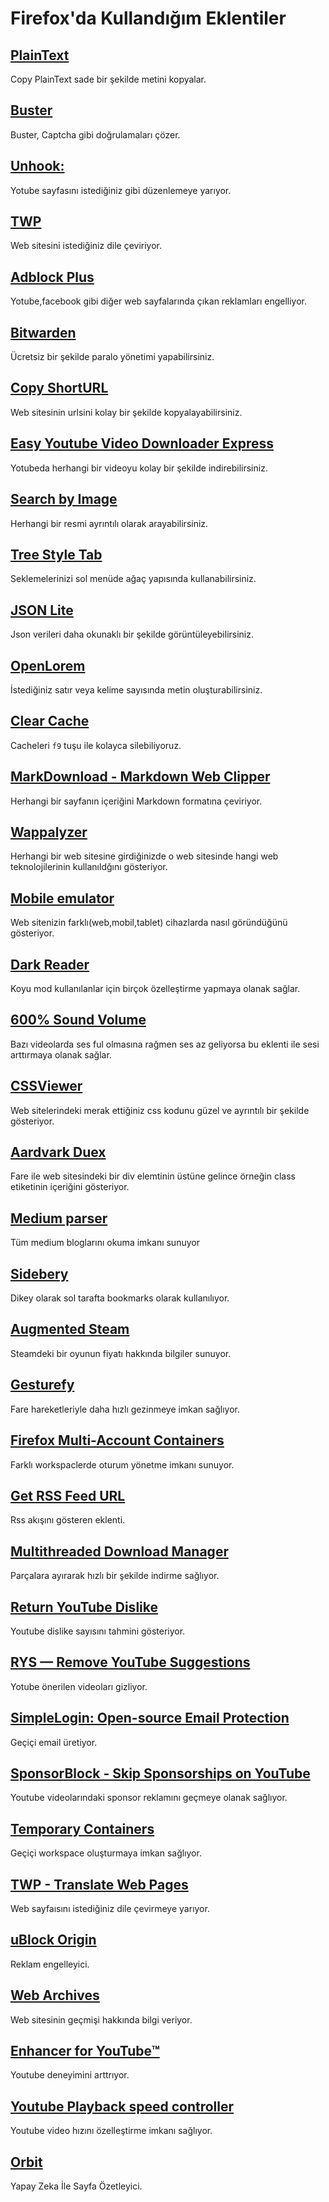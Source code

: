 # Firefox'da Kullandığım Eklentiler

## [PlainText](https://addons.mozilla.org/tr/firefox/addon/copy-plaintext/?utm_source=addons.mozilla.org&utm_medium=referral&utm_content=featured)

Copy PlainText sade bir şekilde metini kopyalar.

## [Buster](https://addons.mozilla.org/tr/firefox/addon/buster-captcha-solver/)

Buster, Captcha gibi doğrulamaları çözer.

## [Unhook:](https://addons.mozilla.org/tr/firefox/addon/youtube-recommended-videos/)

Yotube sayfasını istediğiniz gibi düzenlemeye yarıyor.

## [TWP](https://addons.mozilla.org/tr/firefox/addon/traduzir-paginas-web/)

Web sitesini istediğiniz dile çeviriyor.

## [Adblock Plus](https://addons.mozilla.org/tr/firefox/addon/adblock-plus/)

Yotube,facebook gibi diğer web sayfalarında çıkan reklamları engelliyor.

## [Bitwarden](https://addons.mozilla.org/tr/firefox/addon/bitwarden-password-manager/)

Ücretsiz bir şekilde paralo yönetimi yapabilirsiniz.

## [Copy ShortURL](https://addons.mozilla.org/tr/firefox/addon/copy-shorturl/)

Web sitesinin urlsini kolay bir şekilde kopyalayabilirsiniz.

## [Easy Youtube Video Downloader Express](https://addons.mozilla.org/tr/firefox/addon/easy-youtube-video-download/)

Yotubeda herhangi bir videoyu kolay bir şekilde indirebilirsiniz.

## [Search by Image ](https://addons.mozilla.org/tr/firefox/addon/search_by_image/?utm_source=addons.mozilla.org&utm_medium=referral&utm_content=recommended_fallback)

Herhangi bir resmi ayrıntılı olarak arayabilirsiniz.

## [Tree Style Tab](https://addons.mozilla.org/tr/firefox/addon/tree-style-tab/?utm_source=addons.mozilla.org&utm_medium=referral&utm_content=recommended_fallback)

Seklemelerinizi sol menüde ağaç yapısında kullanabilirsiniz.

## [JSON Lite](https://addons.mozilla.org/tr/firefox/addon/json-lite/)

Json verileri daha okunaklı bir şekilde görüntüleyebilirsiniz.

## [OpenLorem](https://addons.mozilla.org/tr/firefox/addon/openlorem/)

İstediğiniz satır veya kelime sayısında metin oluşturabilirsiniz.

## [Clear Cache](https://addons.mozilla.org/tr/firefox/addon/clearcache/?utm_source=addons.mozilla.org&utm_medium=referral&utm_content=featured)

Cacheleri `f9` tuşu ile kolayca silebiliyoruz.

## [MarkDownload - Markdown Web Clipper](https://addons.mozilla.org/tr/firefox/addon/markdownload/)

Herhangi bir sayfanın içeriğini Markdown formatına çeviriyor.

## [Wappalyzer](https://addons.mozilla.org/en-US/firefox/addon/wappalyzer/)

Herhangi bir web sitesine girdiğinizde o web sitesinde hangi web teknolojilerinin kullanıldğını gösteriyor.

## [Mobile emulator](https://addons.mozilla.org/en-US/firefox/addon/simulateur-mobile/)

Web sitenizin farklı(web,mobil,tablet) cihazlarda nasıl göründüğünü gösteriyor.

## [Dark Reader](https://addons.mozilla.org/en-US/firefox/addon/darkreader/)

Koyu mod kullanılanlar için birçok özelleştirme yapmaya olanak sağlar.

## [600% Sound Volume](https://addons.mozilla.org/en-US/firefox/addon/600-sound-volume/)

Bazı videolarda ses ful olmasına rağmen ses az geliyorsa bu eklenti ile sesi arttırmaya olanak sağlar.

## [CSSViewer](https://addons.mozilla.org/en-US/firefox/addon/cssviewer-quantum/)

Web sitelerindeki merak ettiğiniz css kodunu güzel ve ayrıntılı bir şekilde gösteriyor.

## [Aardvark Duex](https://addons.mozilla.org/en-US/firefox/addon/aardvark-duex/)

Fare ile web sitesindeki bir div elemtinin üstüne gelince örneğin class etiketinin içeriğini gösteriyor.

## [Medium parser](https://addons.mozilla.org/tr/firefox/addon/medium-parser/)

Tüm medium bloglarını okuma imkanı sunuyor

## [Sidebery](https://addons.mozilla.org/en-US/firefox/addon/sidebery/)

Dikey olarak sol tarafta bookmarks olarak kullanılıyor.

## [Augmented Steam](https://addons.mozilla.org/en-US/firefox/addon/augmented-steam/)

Steamdeki bir oyunun fiyatı hakkında bilgiler sunuyor.

## [Gesturefy](https://addons.mozilla.org/en-US/firefox/addon/gesturefy/)

Fare hareketleriyle daha hızlı gezinmeye imkan sağlıyor.

## [Firefox Multi-Account Containers](https://addons.mozilla.org/en-US/firefox/addon/multi-account-containers/)

Farklı workspaclerde oturum yönetme imkanı sunuyor.

## [Get RSS Feed URL](https://addons.mozilla.org/en-US/firefox/addon/get-rss-feed-url/)

Rss akışını gösteren eklenti.

## [Multithreaded Download Manager](https://addons.mozilla.org/en-US/firefox/addon/multithreaded-download-manager/)

Parçalara ayırarak hızlı bir şekilde indirme sağlıyor.

## [Return YouTube Dislike](https://addons.mozilla.org/en-US/firefox/addon/return-youtube-dislikes/)

Youtube dislike sayısını tahmini gösteriyor.

## [RYS — Remove YouTube Suggestions](https://addons.mozilla.org/en-US/firefox/addon/remove-youtube-s-suggestions/)

Yotube önerilen videoları gizliyor.

## [SimpleLogin: Open-source Email Protection](https://addons.mozilla.org/en-US/firefox/addon/simplelogin/)

Geçiçi email üretiyor.

## [SponsorBlock - Skip Sponsorships on YouTube](https://addons.mozilla.org/en-US/firefox/addon/sponsorblock/)

Youtube videolarındaki sponsor reklamını geçmeye olanak sağlıyor.

## [Temporary Containers](https://addons.mozilla.org/en-US/firefox/addon/temporary-containers/)

Geçiçi workspace oluşturmaya imkan sağlıyor.

## [TWP - Translate Web Pages](https://addons.mozilla.org/en-US/firefox/addon/traduzir-paginas-web/)

Web sayfaısını istediğiniz dile çevirmeye yarıyor.

## [uBlock Origin](https://addons.mozilla.org/en-US/firefox/addon/ublock-origin/)

Reklam engelleyici.

## [Web Archives](https://addons.mozilla.org/en-US/firefox/addon/view-page-archive/)

Web sitesinin geçmişi hakkında bilgi veriyor.

## [Enhancer for YouTube™](https://addons.mozilla.org/en-US/firefox/addon/enhancer-for-youtube/)

Youtube deneyimini arttrıyor.

## [Youtube Playback speed controller](https://addons.mozilla.org/en-US/firefox/addon/yt-playback-speed-controller/)

Youtube video hızını özelleştirme imkanı sağlıyor.

## [Orbit](https://addons.mozilla.org/en-US/firefox/addon/orbit-summarizer/)

Yapay Zeka İle Sayfa Özetleyici.
